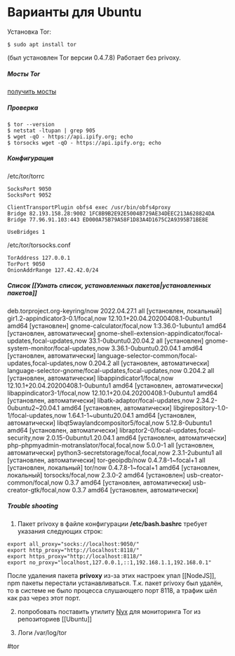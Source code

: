 # Варианты для Ubuntu

Установка Tor:
```
$ sudo apt install tor
```

(был установлен Tor версии 0.4.7.8)
Работает без privoxy.

##### Мосты Tor
[получить мосты](https://bridges.torproject.org/options)

##### Проверка

```
$ tor --version
$ netstat -ltupan | grep 905
$ wget -qO - https://api.ipify.org; echo
$ torsocks wget -qO - https://api.ipify.org; echo
```

##### Конфигурация
 /etc/tor/torrc
```
SocksPort 9050
SocksPort 9052

ClientTransportPlugin obfs4 exec /usr/bin/obfs4proxy 
Bridge 82.193.158.28:9002 1FC8B9B2E92E5004B729AE34DEEC213A628824DA
Bridge 77.96.91.103:443 ED000A75B79A58F1D83A4D1675C2A9395B71BE8E

UseBridges 1 
```

/etc/tor/torsocks.conf

```
TorAddress 127.0.0.1
TorPort 9050
OnionAddrRange 127.42.42.0/24
```

##### Cписок [[Узнать список, установленных пакетов|установленных пакетов]]

deb.torproject.org-keyring/now 2022.04.27.1 all [установлен, локальный]
gir1.2-appindicator3-0.1/focal,now 12.10.1+20.04.20200408.1-0ubuntu1 amd64 [установлен]
gnome-calculator/focal,now 1:3.36.0-1ubuntu1 amd64 [установлен, автоматически]
gnome-shell-extension-appindicator/focal-updates,focal-updates,now 33.1-0ubuntu0.20.04.2 all [установлен]
gnome-system-monitor/focal-updates,now 3.36.1-0ubuntu0.20.04.1 amd64 [установлен, автоматически]
language-selector-common/focal-updates,focal-updates,now 0.204.2 all [установлен, автоматически]
language-selector-gnome/focal-updates,focal-updates,now 0.204.2 all [установлен, автоматически]
libappindicator1/focal,now 12.10.1+20.04.20200408.1-0ubuntu1 amd64 [установлен, автоматически]
libappindicator3-1/focal,now 12.10.1+20.04.20200408.1-0ubuntu1 amd64 [установлен, автоматически]
libatk-adaptor/focal-updates,now 2.34.2-0ubuntu2~20.04.1 amd64 [установлен, автоматически]
libgirepository-1.0-1/focal-updates,now 1.64.1-1~ubuntu20.04.1 amd64 [установлен, автоматически]
libqt5waylandcompositor5/focal,now 5.12.8-0ubuntu1 amd64 [установлен, автоматически]
libraptor2-0/focal-updates,focal-security,now 2.0.15-0ubuntu1.20.04.1 amd64 [установлен, автоматически]
php-phpmyadmin-motranslator/focal,focal,now 5.0.0-1 all [установлен, автоматически]
python3-secretstorage/focal,focal,now 2.3.1-2ubuntu1 all [установлен, автоматически]
tor-geoipdb/now 0.4.7.8-1~focal+1 all [установлен, локальный]
tor/now 0.4.7.8-1~focal+1 amd64 [установлен, локальный]
torsocks/focal,now 2.3.0-2 amd64 [установлен]
usb-creator-common/focal,now 0.3.7 amd64 [установлен, автоматически]
usb-creator-gtk/focal,now 0.3.7 amd64 [установлен, автоматически]


##### Trouble shooting
1. Пакет privoxy в файле конфигурации __/etc/bash.bashrc__ требует указания следующих строк:
```
export all_proxy="socks://localhost:9050/"
export http_proxy="http://localhost:8118/"
export https_proxy="http://localhost:8118/"
export no_proxy="localhost,127.0.0.1,::1,192.168.1.1,192.168.0.1"
```

После удаления пакета __privoxy__ из-за этих настроек упал [[NodeJS]], npm пакеты перестали устанавливаться. Т.к. пакет privoxy был удалён, то в системе не было процесса слушающего порт 8118, а трафик шёл как раз через этот порт.



2. попробовать поставить утилиту [Nyx](https://manpages.ubuntu.com/manpages/impish/man1/nyx.1.html) для мониторинга Tor из репозиториев [[Ubuntu]]

3.  Логи /var/log/tor

#tor
 
